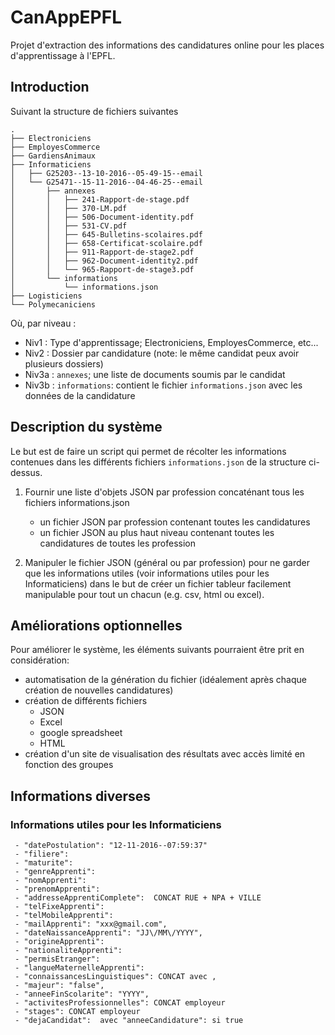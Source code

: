 # CanAppEPFL

Projet d'extraction des informations des candidatures online pour les places d'apprentissage à l'EPFL.


## Introduction

Suivant la structure de fichiers suivantes
```
.
├── Electroniciens
├── EmployesCommerce
├── GardiensAnimaux
├── Informaticiens
│   ├── G25203--13-10-2016--05-49-15--email
│   └── G25471--15-11-2016--04-46-25--email
│       ├── annexes
│       │   ├── 241-Rapport-de-stage.pdf
│       │   ├── 370-LM.pdf
│       │   ├── 506-Document-identity.pdf
│       │   ├── 531-CV.pdf
│       │   ├── 645-Bulletins-scolaires.pdf
│       │   ├── 658-Certificat-scolaire.pdf
│       │   ├── 911-Rapport-de-stage2.pdf
│       │   ├── 962-Document-identity2.pdf
│       │   └── 965-Rapport-de-stage3.pdf
│       └── informations
│           └── informations.json
├── Logisticiens
└── Polymecaniciens
```

Où, par niveau :
  * Niv1 : Type d'apprentissage; Electroniciens, EmployesCommerce, etc...
  * Niv2 : Dossier par candidature (note: le même candidat peux avoir plusieurs dossiers)
  * Niv3a : `annexes`; une liste de documents soumis par le candidat
  * Niv3b : `informations`: contient le fichier `informations.json` avec les données de la candidature


## Description du système

Le but est de faire un script qui permet de récolter les informations contenues dans les différents fichiers `informations.json` de la structure ci-dessus.

1. Fournir une liste d'objets JSON par profession concaténant tous les fichiers informations.json
    * un fichier JSON par profession contenant toutes les candidatures
    * un fichier JSON au plus haut niveau contenant toutes les candidatures de toutes les profession

2. Manipuler le fichier JSON (général ou par profession) pour ne garder que les informations utiles (voir informations utiles pour les Informaticiens) dans le but de créer un fichier tableur facilement manipulable pour tout un chacun (e.g. csv, html ou excel).


## Améliorations optionnelles

Pour améliorer le système, les éléments suivants pourraient être prit en considération:

  * automatisation de la génération du fichier (idéalement après chaque création de nouvelles candidatures)
  * création de différents fichiers
    * JSON
    * Excel
    * google spreadsheet
    * HTML
  * création d'un site de visualisation des résultats avec accès limité en fonction des groupes

## Informations diverses

### Informations utiles pour les Informaticiens
```
 - "datePostulation": "12-11-2016--07:59:37"
 - "filiere":
 - "maturite":
 - "genreApprenti":
 - "nomApprenti":
 - "prenomApprenti":
 - "addresseApprentiComplete":  CONCAT RUE + NPA + VILLE
 - "telFixeApprenti":
 - "telMobileApprenti":
 - "mailApprenti": "xxx@gmail.com",
 - "dateNaissanceApprenti": "JJ\/MM\/YYYY",
 - "origineApprenti":
 - "nationaliteApprenti":
 - "permisEtranger":
 - "langueMaternelleApprenti":
 - "connaissancesLinguistiques": CONCAT avec ,
 - "majeur": "false",
 - "anneeFinScolarite": "YYYY",
 - "activitesProfessionnelles": CONCAT employeur
 - "stages": CONCAT employeur
 - "dejaCandidat":  avec "anneeCandidature": si true
```
